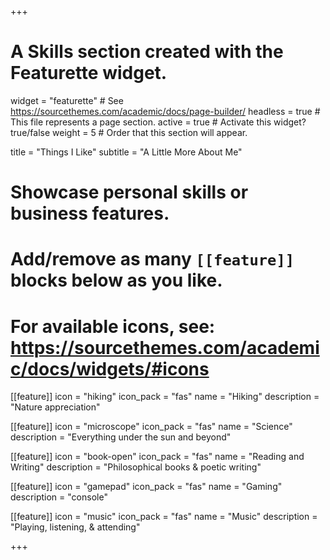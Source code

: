 +++
# A Skills section created with the Featurette widget.
widget = "featurette"  # See https://sourcethemes.com/academic/docs/page-builder/
headless = true  # This file represents a page section.
active = true  # Activate this widget? true/false
weight = 5  # Order that this section will appear.

title = "Things I Like"
subtitle = "A Little More About Me"

# Showcase personal skills or business features.
#
# Add/remove as many `[[feature]]` blocks below as you like.
#
# For available icons, see: https://sourcethemes.com/academic/docs/widgets/#icons


[[feature]]
  icon = "hiking"
  icon_pack = "fas"
  name = "Hiking"
  description = "Nature appreciation"

[[feature]]
  icon = "microscope"
  icon_pack = "fas"
  name = "Science"
  description = "Everything under the sun and beyond"  

[[feature]]
  icon = "book-open"
  icon_pack = "fas"
  name = "Reading and Writing"
  description = "Philosophical books & poetic writing"

[[feature]]
  icon = "gamepad"
  icon_pack = "fas"
  name = "Gaming"
  description = "console"

[[feature]]
  icon = "music"
  icon_pack = "fas"
  name = "Music"
  description = "Playing, listening, & attending"

+++
